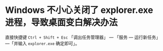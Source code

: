 # Windows 不小心关闭了 explorer.exe 进程，导致桌面变白解决办法

直接快捷键 `Ctrl + Shift + Esc` 「调出任务管理器」 — 「服务 — 运行新任务」—「并输入 `explorer.exe` 确定即可」。
